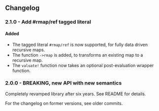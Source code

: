 ## Changelog

### 2.1.0 - Add #rmap/ref tagged literal

#### Added

- The tagged literal `#rmap/ref` is now supported, for fully data driven recursive maps.
- The function `->rmap` is added, to transforms an existing map to a recursive map.
- The `valuate!` function now takes an optional post-evaluation wrapper function.


### 2.0.0 - BREAKING, new API with new semantics

Completely revamped library after six years.
See README for details.

For the changelog on former versions, see older commits.
